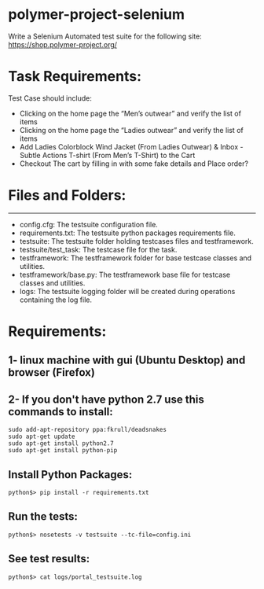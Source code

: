 # polymer-project-selenium
Write a Selenium Automated test suite for the following site: https://shop.polymer-project.org/

# Task Requirements: 
Test Case should include:
* Clicking on the home page the “Men’s outwear” and verify the list of items
* Clicking on the home page the “Ladies outwear” and verify the list of items
* Add Ladies Colorblock Wind Jacket (From Ladies Outwear) & Inbox - Subtle Actions T-shirt (From Men’s
T-Shirt) to the Cart
* Checkout The cart by filling in with some fake details and Place order?

# Files and Folders:
--------------------
* config.cfg: The testsuite configuration file.
* requirements.txt: The testsuite python packages requirements file.
* testsuite: The testsuite folder holding testcases files and testframework.
* testsuite/test_task: The testcase file for the task.
* testframework: The testframework folder for base testcase classes and utilities.
* testframework/base.py: The testframework base file for testcase classes and utilities.
* logs: The testsuite logging folder will be created during operations containing the log file.

# Requirements:
1- linux machine with gui (Ubuntu Desktop) and browser (Firefox)
----------------------------------------------------------
2- If you don't have python 2.7 use this commands to install:
-----------------------------------------------------------
```
sudo add-apt-repository ppa:fkrull/deadsnakes
sudo apt-get update
sudo apt-get install python2.7
sudo apt-get install python-pip
```

Install Python Packages:
------------------------
```
python$> pip install -r requirements.txt
```

Run the tests:
--------------
```
python$> nosetests -v testsuite --tc-file=config.ini
```

See test results:
--------------
```
python$> cat logs/portal_testsuite.log
```
